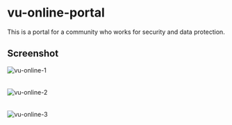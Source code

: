 # vu-online-portal

This is a portal for a community who works for security and data protection.

## Screenshot
![vu-online-1](https://user-images.githubusercontent.com/62181222/170514293-7a62768c-702a-471b-9bb7-6947e6ab7a52.png)  
<br><br>
![vu-online-2](https://user-images.githubusercontent.com/62181222/170513164-f25733b9-a6a9-486a-8258-ac4eb823696a.png)  
<br><br>
![vu-online-3](https://user-images.githubusercontent.com/62181222/170513177-e1c3d0f6-80c7-4479-85e7-2c1d90c95a76.png)  
